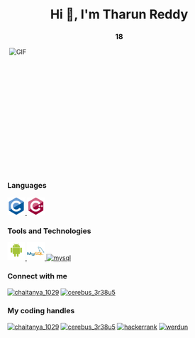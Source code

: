 <h1 align="center">Hi 👋, I'm Tharun Reddy</h1>
<h3 align="center">18</h3>
<img align="right" alt="GIF" src="code.webp" width="500" height="300" />

<h3 align="left">Languages</h3>
<p align="left">
 <a href="https://www.cprogramming.com/" target="_blank" rel="noreferrer"> <img src="https://raw.githubusercontent.com/devicons/devicon/master/icons/c/c-original.svg" alt="c" width="40" height="40"/> </a> 
 <a href="https://www.w3schools.com/cpp/" target="_blank" rel="noreferrer"> <img src="https://raw.githubusercontent.com/devicons/devicon/master/icons/cplusplus/cplusplus-original.svg" alt="cplusplus" width="40" height="40"/> </a>
 


<h3 align="left">Tools and Technologies</h3>
<p align="left"> 
<a href="https://developer.android.com" target="_blank" rel="noreferrer"> <img src="https://raw.githubusercontent.com/devicons/devicon/master/icons/android/android-original-wordmark.svg" alt="android" width="40" height="40"/> </a>
 <a href="https://www.mysql.com/" target="_blank" rel="noreferrer"> <img src="https://raw.githubusercontent.com/devicons/devicon/master/icons/mysql/mysql-original-wordmark.svg" alt="mysql" width="40" height="40"/> </a>
 <a href="https://go.dev/" target="_blank" rel="noreferrer"> <img src="https://github.com/rfyiamcool/golang_logo/blob/master/svg/golang_2.svg" alt="mysql" width="40" height="40"/> </a>
</p>

<h3 align="left">Connect with me</h3>
<p align="left">
<a href="mailto:f20190190@hyderabad.bits-pilani.ac.in" target="blank"><img align="center" src="https://www.vectorlogo.zone/logos/gmail/gmail-icon.svg" alt="chaitanya_1029" height="30" width="40" /></a>
<a href="https://www.linkedin.com/in/tharun-reddy-58915b191/" target="blank"><img align="center" src="https://raw.githubusercontent.com/rahuldkjain/github-profile-readme-generator/master/src/images/icons/Social/linked-in-alt.svg" alt="cerebus_3r38u5" height="30" width="40" /></a>
</p>

<h3 align="left">My coding handles</h3>
<p align="left">
<a href="https://www.codechef.com/users/chaitanya_1029" target="blank"><img align="center" src="https://cdn.jsdelivr.net/npm/simple-icons@3.1.0/icons/codechef.svg" alt="chaitanya_1029" height="30" width="40" /></a>
<a href="https://www.leetcode.com/cerebus_3r38u5" target="blank"><img align="center" src="https://raw.githubusercontent.com/rahuldkjain/github-profile-readme-generator/master/src/images/icons/Social/leet-code.svg" alt="cerebus_3r38u5" height="30" width="40" /></a>
 <a href="https://www.hackerrank.com/CeReBuS_3r38u5" target="blank"><img align="center" src="https://cdn.worldvectorlogo.com/logos/hackerrank.svg" alt="hackerrank" height="30" width="40"/></a>
  <a href="https://codeforces.com/profile/CeReBuS_3r38u5" target="blank"><img align="center" src="https://art.npanuhin.me/SVG/Codeforces/Codeforces.colored.svg" alt="werdun" height="30" width="40" /></a>
 </p>
<br>
<!-- <div>
<img align="left" src="https://github-readme-stats.vercel.app/api/top-langs?username=ChiatanyaChakka&show_icons=true&locale=en&layout=compact" alt="chaitanyachakkapoplangs"/>
<img display="inline-block" align="left" src="https://github-readme-stats.vercel.app/api?username=ChiatanyaChakka&show_icons=true&locale=en" alt="chaitanyachakkareadmestats"/>
</div> -->
